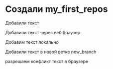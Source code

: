 # Создали my_first_repos

Добавили текст

Добавили текст через веб браузер

Добавим текст локально

Добавили текст в новой ветке new_branch

разрешаем конфликт текст в браузере
